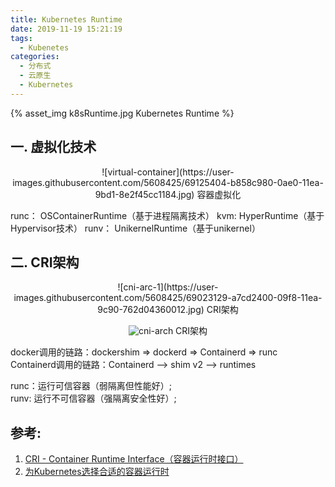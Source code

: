 ```yaml
---
title: Kubernetes Runtime
date: 2019-11-19 15:21:19
tags:
  - Kubenetes
categories:
  - 分布式 
  - 云原生
  - Kubernetes  
---
```


<p></p>
<!-- more -->

{% asset_img   k8sRuntime.jpg  Kubernetes Runtime  %}


## 一. 虚拟化技术

<div style="text-align: center;">
![virtual-container](https://user-images.githubusercontent.com/5608425/69125404-b858c980-0ae0-11ea-9bd1-8e2f45cc1184.jpg)
容器虚拟化
</div>

runc： OSContainerRuntime（基于进程隔离技术）
kvm:   HyperRuntime（基于Hypervisor技术）
runv： UnikernelRuntime（基于unikernel）

## 二. CRI架构
<div style="text-align: center;">
![cni-arc-1](https://user-images.githubusercontent.com/5608425/69023129-a7cd2400-09f8-11ea-9c90-762d04360012.jpg)
CRI架构

![cni-arch](https://user-images.githubusercontent.com/5608425/69022893-c67eeb00-09f7-11ea-9203-fd96b90dfbef.jpg)
CRI架构
</div>


docker调用的链路：dockershim => dockerd => Containerd => runc
Containerd调用的链路：Containerd --> shim v2 --> runtimes

runc：运行可信容器（弱隔离但性能好）;  
runv: 运行不可信容器（强隔离安全性好）; 


## 参考:
1. [CRI - Container Runtime Interface（容器运行时接口）](https://jimmysong.io/kubernetes-handbook/concepts/cri.html)
2. [为Kubernetes选择合适的容器运行时](https://mp.weixin.qq.com/s/sshrTSsUfqjja6g4-Lb42g)